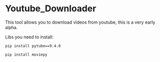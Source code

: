 # Youtube_Downloader

This tool allows you to download videos from youtube, this is a very early alpha.

Libs you need to install:

`pip install pytube==9.4.0`

`pip install moviepy`
